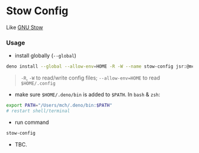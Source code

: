 # Stow Config

Like [GNU Stow](https://www.gnu.org/software/stow/)

### Usage

- install globally (`--global`)

```sh
deno install --global --allow-env=HOME -R -W --name stow-config jsr:@mcha/stow-config@latest
```

> `-R`, `-W` to read/write config files; `--allow-env=HOME` to read
> `$HOME/.config`

- make sure `$HOME/.deno/bin` is added to `$PATH`. In `bash` & `zsh`:

```sh
export PATH="/Users/mch/.deno/bin:$PATH"
# restart shell/terminal
```
- run command
```sh
stow-config
```

- TBC.